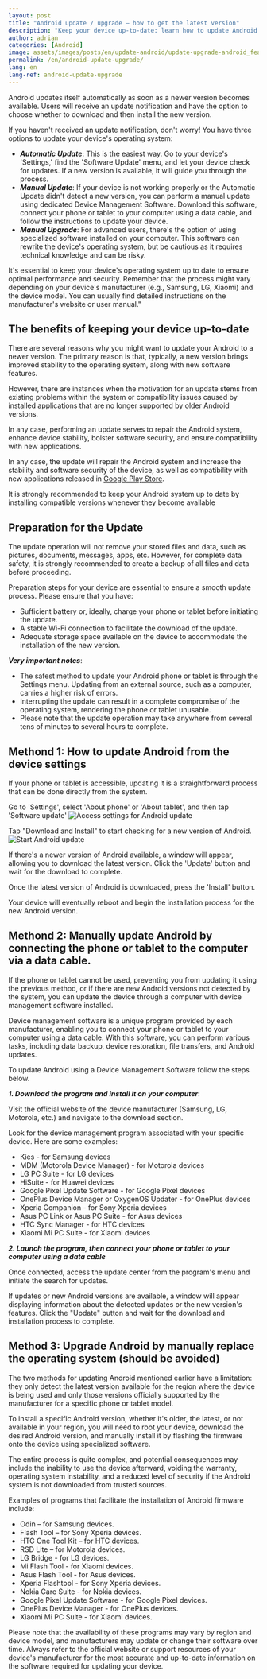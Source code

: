 ```yaml
---
layout: post
title: "Android update / upgrade – how to get the latest version"
description: "Keep your device up-to-date: learn how to update Android from the settings, how to update it manually via a computer, and how to do a full upgrade of the system"
author: adrian
categories: [Android]
image: assets/images/posts/en/update-android/update-upgrade-android_featured.jpg
permalink: /en/android-update-upgrade/
lang: en
lang-ref: android-update-upgrade
---
```


Android updates itself automatically as soon as a newer version becomes available. Users will receive an update notification and have the option to choose whether to download and then install the new version.

If you haven't received an update notification, don't worry! You have three options to update your device's operating system:
- ***Automatic Update***: This is the easiest way. Go to your device's 'Settings,' find the 'Software Update' menu, and let your device check for updates. If a new version is available, it will guide you through the process.
- ***Manual Update***: If your device is not working properly or the Automatic Update didn't detect a new version, you can perform a manual update using dedicated Device Management Software. Download this software, connect your phone or tablet to your computer using a data cable, and follow the instructions to update your device.
- ***Manual Upgrade***: For advanced users, there's the option of using specialized software installed on your computer. This software can rewrite the device's operating system, but be cautious as it requires technical knowledge and can be risky.

It's essential to keep your device's operating system up to date to ensure optimal performance and security. Remember that the process might vary depending on your device's manufacturer (e.g., Samsung, LG, Xiaomi) and the device model. You can usually find detailed instructions on the manufacturer's website or user manual."

## The benefits of keeping your device up-to-date

There are several reasons why you might want to update your Android to a newer version. The primary reason is that, typically, a new version brings improved stability to the operating system, along with new software features.

However, there are instances when the motivation for an update stems from existing problems within the system or compatibility issues caused by installed applications that are no longer supported by older Android versions.

In any case, performing an update serves to repair the Android system, enhance device stability, bolster software security, and ensure compatibility with new applications.

In any case, the update will repair the Android system and increase the stability and software security of the device, as well as compatibility with new applications released in [Google Play Store](https://playgist.com/en/find-play-store-to-install-apps/).

It is strongly recommended to keep your Android system up to date by installing compatible versions whenever they become available

## Preparation for the Update

The update operation will not remove your stored files and data, such as pictures, documents, messages, apps, etc. However, for complete data safety, it is strongly recommended to create a backup of all files and data before proceeding.

Preparation steps for your device are essential to ensure a smooth update process. Please ensure that you have:
- Sufficient battery or, ideally, charge your phone or tablet before initiating the update.
- A stable Wi-Fi connection to facilitate the download of the update.
- Adequate storage space available on the device to accommodate the installation of the new version.

***Very important notes***:
- The safest method to update your Android phone or tablet is through the Settings menu. Updating from an external source, such as a computer, carries a higher risk of errors.
- Interrupting the update can result in a complete compromise of the operating system, rendering the phone or tablet unusable.
- Please note that the update operation may take anywhere from several tens of minutes to several hours to complete.

## Methond 1: How to update Android from the device settings

If your phone or tablet is accessible, updating it is a straightforward process that can be done directly from the system.

Go to 'Settings', select 'About phone' or 'About tablet', and then tap 'Software update'
<img alt="Access settings for Android update" title="Access settings for Android update" loading="lazy" class="article-image large-width-img" src="{{site.baseurl}}/assets/images/posts/en/update-android/access-update-settings-android.jpg">

Tap "Download and Install" to start checking for a new version of Android.
<img alt="Start Android update" title="Start Android update" loading="lazy" class="article-image large-width-img" src="{{site.baseurl}}/assets/images/posts/en/update-android/android-software-update.jpg">

If there's a newer version of Android available, a window will appear, allowing you to download the latest version. Click the 'Update' button and wait for the download to complete.

Once the latest version of Android is downloaded, press the 'Install' button.

Your device will eventually reboot and begin the installation process for the new Android version.

## Methond 2: Manually update Android by connecting the phone or tablet to the computer via a data cable.

If the phone or tablet cannot be used, preventing you from updating it using the previous method, or if there are new Android versions not detected by the system, you can update the device through a computer with device management software installed.

Device management software is a unique program provided by each manufacturer, enabling you to connect your phone or tablet to your computer using a data cable. With this software, you can perform various tasks, including data backup, device restoration, file transfers, and Android updates.

To update Android using a Device Management Software follow the steps below.

***1. Download the program and install it on your computer***:

Visit the official website of the device manufacturer (Samsung, LG, Motorola, etc.) and navigate to the download section.

Look for the device management program associated with your specific device. Here are some examples:
- Kies - for Samsung devices
- MDM (Motorola Device Manager) - for Motorola devices
- LG PC Suite - for LG devices
- HiSuite - for Huawei devices
- Google Pixel Update Software - for Google Pixel devices
- OnePlus Device Manager or OxygenOS Updater - for OnePlus devices
- Xperia Companion - for Sony Xperia devices
- Asus PC Link or Asus PC Suite - for Asus devices
- HTC Sync Manager - for HTC devices
- Xiaomi Mi PC Suite - for Xiaomi devices

***2. Launch the program, then connect your phone or tablet to your computer using a data cable***

Once connected, access the update center from the program's menu and initiate the search for updates.

If updates or new Android versions are available, a window will appear displaying information about the detected updates or the new version's features. Click the "Update" button and wait for the download and installation process to complete.

## Method 3: Upgrade Android by manually replace the operating system (should be avoided)

The two methods for updating Android mentioned earlier have a limitation: they only detect the latest version available for the region where the device is being used and only those versions officially supported by the manufacturer for a specific phone or tablet model.

To install a specific Android version, whether it's older, the latest, or not available in your region, you will need to root your device, download the desired Android version, and manually install it by flashing the firmware onto the device using specialized software.

The entire process is quite complex, and potential consequences may include the inability to use the device afterward, voiding the warranty, operating system instability, and a reduced level of security if the Android system is not downloaded from trusted sources.

Examples of programs that facilitate the installation of Android firmware include:
- Odin – for Samsung devices.
- Flash Tool – for Sony Xperia devices.
- HTC One Tool Kit – for HTC devices.
- RSD Lite – for Motorola devices.
- LG Bridge - for LG devices.
- Mi Flash Tool - for Xiaomi devices.
- Asus Flash Tool - for Asus devices.
- Xperia Flashtool - for Sony Xperia devices.
- Nokia Care Suite - for Nokia devices.
- Google Pixel Update Software - for Google Pixel devices.
- OnePlus Device Manager - for OnePlus devices.
- Xiaomi Mi PC Suite - for Xiaomi devices.

Please note that the availability of these programs may vary by region and device model, and manufacturers may update or change their software over time. Always refer to the official website or support resources of your device's manufacturer for the most accurate and up-to-date information on the software required for updating your device.
